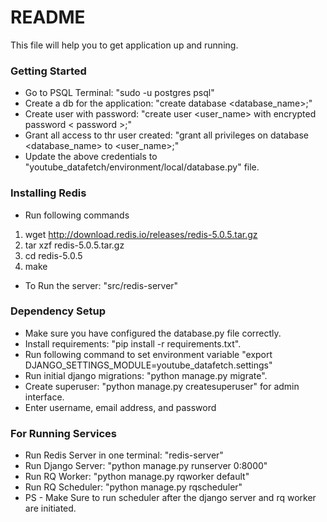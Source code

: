 # README #

This file will help you to get application up and running.


### Getting Started ###

* Go to PSQL Terminal: "sudo -u postgres psql"
* Create a db for the application: "create database <database_name>;"
* Create user with password: "create user <user_name> with encrypted password < password >;"
* Grant all access to thr user created: "grant all privileges on database <database_name> to <user_name>;"
* Update the above credentials to "youtube_datafetch/environment/local/database.py" file.

### Installing Redis

* Run following commands
1) wget http://download.redis.io/releases/redis-5.0.5.tar.gz
2) tar xzf redis-5.0.5.tar.gz
3) cd redis-5.0.5
4) make
* To Run the server: "src/redis-server"


### Dependency Setup ###

* Make sure you have configured the database.py file correctly.
* Install requirements: "pip install -r requirements.txt".
* Run following command to set environment variable "export DJANGO_SETTINGS_MODULE=youtube_datafetch.settings"
* Run initial django migrations: "python manage.py migrate".
* Create superuser: "python manage.py createsuperuser" for admin interface.
* Enter username, email address, and password 


### For Running Services

* Run Redis Server in one terminal: "redis-server"
* Run Django Server: "python manage.py runserver 0:8000"
* Run RQ Worker: "python manage.py rqworker default"
* Run RQ Scheduler: "python manage.py rqscheduler"
* PS -  Make Sure to run scheduler after the django server and rq worker are initiated.

